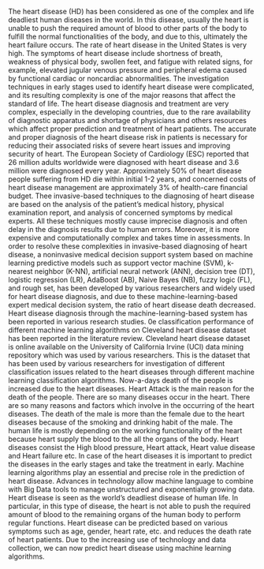 The heart disease (HD) has been considered as one of the complex and life deadliest human diseases in the world. In this disease, usually the heart is unable to push the required amount of blood to other parts of the body to fulfill the normal functionalities of the body, and due to this, ultimately the heart failure occurs. The rate of heart disease in the United States is very high. The symptoms of heart disease include shortness of breath, weakness of physical body, swollen feet, and fatigue with related signs, for example, elevated jugular venous pressure and peripheral edema caused by functional cardiac or noncardiac abnormalities. The investigation techniques in early stages used to identify heart disease were complicated, and its resulting complexity is one of the major reasons that affect the standard of life. The heart disease diagnosis and treatment are very complex, especially in the developing countries, due to the rare availability of diagnostic apparatus and shortage of physicians and others resources which affect proper prediction and treatment of heart patients. The accurate and proper diagnosis of the heart disease risk in patients is necessary for reducing their associated risks of severe heart issues and improving security of heart. The European Society of Cardiology (ESC) reported that 26 million adults worldwide were diagnosed with heart disease and 3.6 million were diagnosed every year. Approximately 50% of heart disease people suffering from HD die within initial 1-2 years, and concerned costs of heart disease management are approximately 3% of health-care financial budget.
Thee invasive-based techniques to the diagnosing of heart disease are based on the analysis of the patient’s medical history, physical examination report, and analysis of concerned symptoms by medical experts. All these techniques mostly cause imprecise diagnosis and often delay in the diagnosis results due to human errors. Moreover, it is more expensive and computationally complex and takes time in assessments. 
In order to resolve these complexities in invasive-based diagnosing of heart disease, a noninvasive medical decision support system based on machine learning predictive models such as support vector machine (SVM), k-nearest neighbor (K-NN), artificial neural network (ANN), decision tree (DT), logistic regression (LR), AdaBoost (AB), Naive Bayes (NB), fuzzy logic (FL), and rough set, has been developed by various researchers and widely used for heart disease diagnosis, and due to these machine-learning-based expert medical decision system, the ratio of heart disease death decreased. 
Heart disease diagnosis through the machine-learning-based system has been reported in various research studies. 0e classification performance of different machine learning algorithms on Cleveland heart disease dataset has been reported in the literature review. Cleveland heart disease dataset is online available on the University of California Irvine (UCI) data mining repository which was used by various researchers. This is the dataset that has been used by various researchers for investigation of different classification issues related to the heart diseases through different machine learning classification algorithms.
Now-a-days death of the people is increased due to the heart diseases. Heart Attack is the main reason for the death of the people. There are so many diseases occur in the heart. There are so many reasons and factors which involve in the occurring of the heart diseases. The death of the male is more than the female due to the heart diseases because of the smoking and drinking habit of the male. The human life is mostly depending on the working functionality of the heart because heart supply the blood to the all the organs of the body.   Heart diseases consist the High blood pressure, Heart attack, Heart value disease and Heart failure etc. In case of the heart diseases it is important to predict the diseases in the early stages and take the treatment in early.
Machine learning algorithms play an essential and precise role in the prediction of heart disease. Advances in technology allow machine language to combine with Big Data tools to manage unstructured and exponentially growing data. Heart disease is seen as the world’s deadliest disease of human life. In particular, in this type of disease, the heart is not able to push the required amount of blood to the remaining organs of the human body to perform regular functions. Heart disease can be predicted based on various symptoms such as age, gender, heart rate, etc. and reduces the death rate of heart patients. Due to the increasing use of technology and data collection, we can now predict heart disease using machine learning algorithms.
